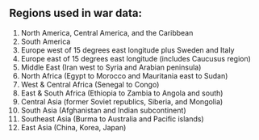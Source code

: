## Regions used in war data:

1. North America, Central America, and the Caribbean
2. South America
3. Europe west of 15 degrees east longitude plus Sweden and Italy
4. Europe east of 15 degrees east longitude (includes Caucusus region)
5. Middle East (Iran west to Syria and Arabian peninsula)
6. North Africa (Egypt to Morocco and Mauritania east to Sudan)
7. West & Central Africa (Senegal to Congo)
8. East & South Africa (Ethiopia to Zambia to Angola and south)
9. Central Asia (former Soviet republics, Siberia, and Mongolia)
10. South Asia (Afghanistan and Indian subcontinent)
11. Southeast Asia (Burma to Australia and Pacific islands)
12. East Asia (China, Korea, Japan)